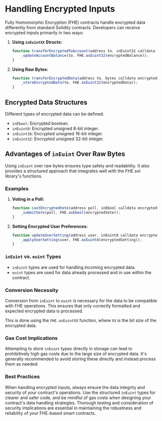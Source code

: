 # Handling Encrypted Inputs

Fully Homomorphic Encryption (FHE) contracts handle encrypted data differently from standard Solidity contracts. Developers can receive encrypted inputs primarily in two ways:

1. **Using `inEuintXX` Structs:**
    ```Javascript
    function transferEncryptedToAccount(address to, inEuint32 calldata encryptedBalance) public {
        _updateAccountBalance(to, FHE.asEuint32(encryptedBalance));
    }
    ```

2. **Using Raw Bytes:**
    ```Javascript
    function transferEncryptedData(address to, bytes calldata encryptedData) public {
        _storeEncryptedData(to, FHE.asEuint32(encryptedData));
    }
    ```

## Encrypted Data Structures
Different types of encrypted data can be defined:

- `inEbool`: Encrypted boolean.
- `inEuint8`: Encrypted unsigned 8-bit integer.
- `inEuint16`: Encrypted unsigned 16-bit integer.
- `inEuint32`: Encrypted unsigned 32-bit integer.

## Advantages of `inEuint` Over Raw Bytes
Using `inEuint` over raw bytes ensures type safety and readability. 
It also provides a structured approach that integrates well with the FHE.sol library's functions.

### Examples

1. **Voting in a Poll:**
    ```Javascript
    function castEncryptedVote(address poll, inEbool calldata encryptedVote) public {
        _submitVote(poll, FHE.asEbool(encryptedVote));
    }
    ```

2. **Setting Encrypted User Preferences:**
    ```Javascript
    function updateUserSetting(address user, inEuint8 calldata encryptedSetting) public {
        _applyUserSetting(user, FHE.asEuint8(encryptedSetting));
    }
    ```

### `inEuint` vs. `euint` Types
- `inEuint` types are used for handling incoming encrypted data.
- `euint` types are used for data already processed and in use within the contract.

### Conversion Necessity
Conversion from `inEuint` to `euint` is necessary for the data to be compatible with FHE operations. This ensures that only correctly formatted and expected encrypted data is processed.

This is done using the `FHE.asEuintXX` function, where `XX` is the bit size of the encrypted data.

### Gas Cost Implications
Attempting to store `inEuint` types directly in storage can lead to prohibitively high gas costs due to the large size of encrypted data. It's generally recommended to avoid storing these directly and instead process them as needed.

### Best Practices
When handling encrypted inputs, always ensure the data integrity and security of your contract's operations. Use the structured `inEuint` types for clearer and safer code, and be mindful of gas costs when designing your contract's data handling strategies. Thorough testing and consideration of security implications are essential in maintaining the robustness and reliability of your FHE-based smart contracts.